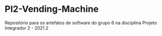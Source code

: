 # PI2-Vending-Machine

Repositório para os artefatos de software do grupo 6 na disciplina Projeto Integrador 2 - 2021.2
